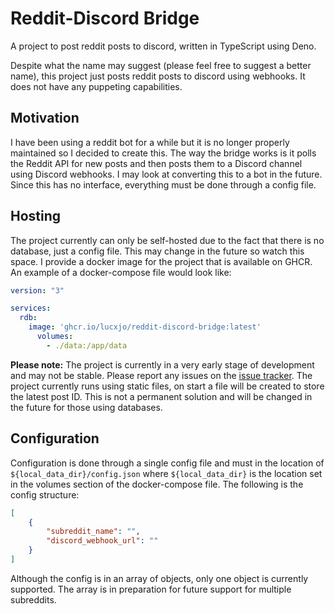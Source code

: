 # Reddit-Discord Bridge
A project to post reddit posts to discord, written in TypeScript using Deno.  

Despite what the name may suggest (please feel free to suggest a better name), this project just posts reddit posts to discord using webhooks. It does not have any puppeting capabilities.

## Motivation
I have been using a reddit bot for a while but it is no longer properly maintained so I decided to create this. The way the bridge works is it polls the Reddit API for new posts and then posts them to a Discord channel using Discord webhooks. I may look at converting this to a bot in the future. Since this has no interface, everything must be done through a config file.

## Hosting
The project currently can only be self-hosted due to the fact that there is no database, just a config file. This may change in the future so watch this space. I provide a docker image for the project that is available on GHCR. An example of a docker-compose file would look like:
```yaml
version: "3"

services:
  rdb:
    image: 'ghcr.io/lucxjo/reddit-discord-bridge:latest'
      volumes:
        - ./data:/app/data
```

**Please note:** The project is currently in a very early stage of development and may not be stable. Please report any issues on the [issue tracker](https://github.com/Lucxjo/reddit-discord-bridge/issues). The project currently runs using static files, on start a file will be created to store the latest post ID. This is not a permanent solution and will be changed in the future for those using databases.

## Configuration
Configuration is done through a single config file and must in the location of `${local_data_dir}/config.json` where `${local_data_dir}` is the location set in the volumes section of the docker-compose file. The following is the config structure:
```json
[
	{
		"subreddit_name": "",
		"discord_webhook_url": ""
	}
]
```
Although the config is in an array of objects, only one object is currently supported. The array is in preparation for future support for multiple subreddits.